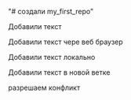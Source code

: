 "# создали my_first_repo"

Добавили текст

Добавили текст чере веб браузер

Добавили текст локально

Добавили текст в новой ветке

разрешаем конфликт
